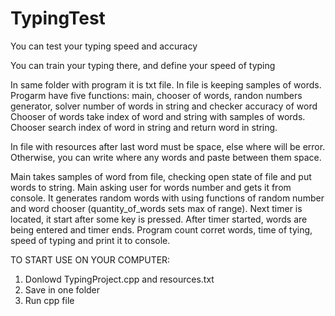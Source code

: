 # TypingTest
You can test your typing speed and acсuracy

You can train your typing there, and define your speed of typing

In same folder with program it is txt file. In file is keeping samples of words. Progarm have five functions: main, chooser of words, randon numbers generator, solver number of words in string and checker accuracy of word Chooser of words take index of word and string with samples of words. Chooser search index of word in string and return word in string.

In file with resources after last word must be space, else where will be error. Otherwise, you can write where any words and paste between them space.

Main takes samples of word from file, checking open state of file and put words to string. Main asking user for words number and gets it from console. It generates random words with using functions of random number and word chooser (quantity_of_words sets max of range). Next timer is located, it start after some key is pressed. After timer started, words are being entered and timer ends. Program count corret words, time of tying, speed of typing and print it to console.





TO START USE ON YOUR COMPUTER:
1. Donlowd TypingProject.cpp and resources.txt
2. Save in one folder
3. Run cpp file
